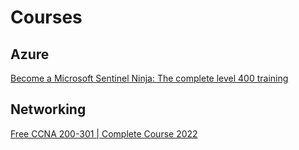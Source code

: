 # Courses

## Azure

[Become a Microsoft Sentinel Ninja: The complete level 400 training](https://techcommunity.microsoft.com/t5/microsoft-sentinel-blog/become-a-microsoft-sentinel-ninja-the-complete-level-400/ba-p/1246310)

## Networking

[Free CCNA 200-301 | Complete Course 2022](https://www.youtube.com/playlist?list=PLxbwE86jKRgMpuZuLBivzlM8s2Dk5lXBQ)

